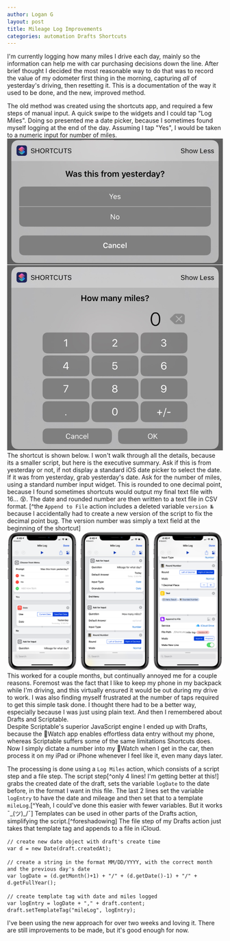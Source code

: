 ```yaml
---
author: Logan G
layout: post
title: Mileage Log Improvements
categories: automation Drafts Shortcuts
---
```


I'm currently logging how many miles I drive each day, mainly so the information can help me with car purchasing decisions down the line. After brief thought I decided the most reasonable way to do that was to record the value of my odometer first thing in the morning, capturing _all_ of yesterday's driving, then resetting it. This is a documentation of the way it used to be done, and the new, improved method.  

The old method was created using the shortcuts app, and required a few steps of manual input. A quick swipe to the widgets and I could tap "Log Miles". Doing so presented me a date picker, because I sometimes found myself logging at the end of the day. Assuming I tap "Yes", I would be taken to a numeric input for number of miles.   
![Date picker on the top, mileage input on the bottom](/images/mile-log/widget-01.jpeg)  
The shortcut is shown below. I won't walk through all the details, because its a smaller script, but here is the executive summary. Ask if this is from yesterday or not, if not display a standard iOS date picker to select the date. If it was from yesterday, grab yesterday's date. Ask for the number of miles, using a standard number input widget. This is rounded to one decimal point, because I found sometimes shortcuts would output my final text file with 16… 😵. The date and rounded number are then written to a text file in CSV format. [^the `Append to File` action includes a deleted variable `version №` because I accidentally had to create a new version of the script to fix the decimal point bug. The version number was simply a text field at the beginning of the shortcut]  
![The shortcut as seen on my iPhone](/images/mile-log/shortcut-01.png)
This worked for a couple months, but continually annoyed me for a couple reasons. Foremost was the fact that I like to keep my phone in my backpack while I'm driving, and this virtually ensured it would be out during my drive to work. I was also finding myself frustrated at the number of taps required to get this simple task done. I thought there had to be a better way, especially because I was just using plain text. And then I remembered about Drafts and Scriptable.  
Despite Scriptable's superior JavaScript engine I ended up with Drafts, because the Watch app enables effortless data entry without my phone, whereas Scriptable suffers some of the same limitations Shortcuts does. Now I simply dictate a number into my Watch when I get in the car, then process it on my iPad or iPhone whenever I feel like it, even many days later.  

The processing is done using a `Log Miles` action, which consists of a script step and a file step. The script step[^only 4 lines! I'm getting better at this!] grabs the created date of the draft, sets the variable `logDate` to the date before, in the format I want in this file. The last 2 lines set the variable `logEntry` to have the date and mileage and then set that to a template `mileLog`.[^Yeah, I could've done this easier with fewer variables. But it works ¯\_(ツ)_/¯] Templates can be used in other parts of the Drafts action, simplifying the script.[^foreshadowing] The file step of my Drafts action just takes that template tag and appends to a file in iCloud. 

	// create new date object with draft's create time
	var d = new Date(draft.createdAt);
	
	// create a string in the format MM/DD/YYYY, with the correct month and the previous day's date
	var logDate = (d.getMonth()+1) + "/" + (d.getDate()-1) + "/" + d.getFullYear();
	
	// create template tag with date and miles logged
	var logEntry = logDate + "," + draft.content;
	draft.setTemplateTag("mileLog", logEntry);

I've been using the new approach for over two weeks and loving it. There are still improvements to be made, but it's good enough for now.